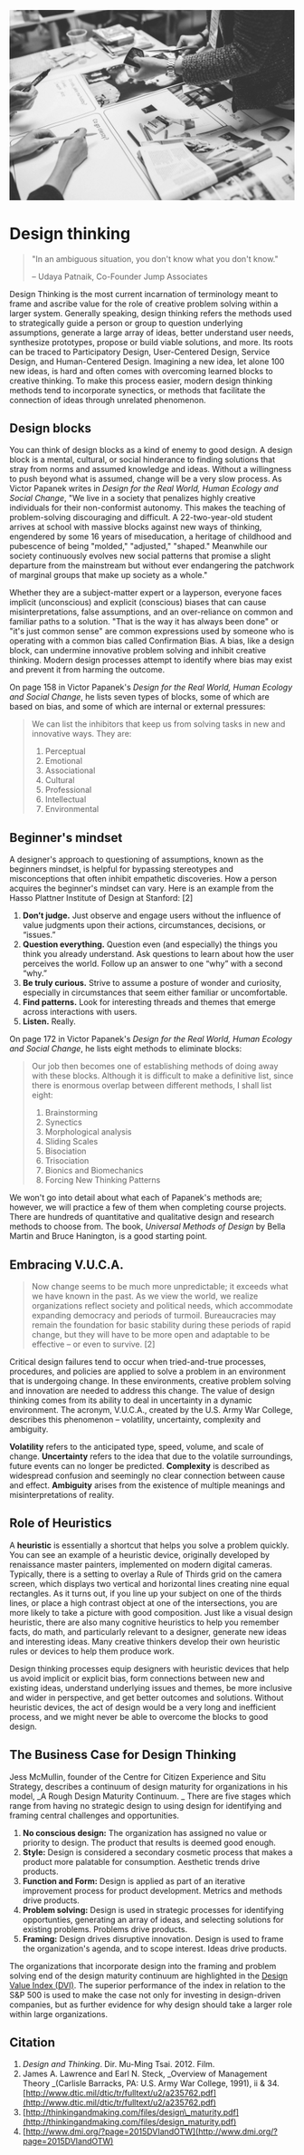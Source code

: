 ![](/assets/design-thinking@2x.jpg)

# Design thinking

> "In an ambiguous situation, you don't know what you don't know."
>
> – Udaya Patnaik, Co-Founder Jump Associates

Design Thinking is the most current incarnation of terminology meant to frame and ascribe value for the role of creative problem solving within a larger system. Generally speaking, design thinking refers the methods used to strategically guide a person or group to question underlying assumptions, generate a large array of ideas, better understand user needs, synthesize prototypes, propose or build viable solutions, and more. Its roots can be traced to Participatory Design, User-Centered Design, Service Design, and Human-Centered Design. Imagining a new idea, let alone 100 new ideas, is hard and often comes with overcoming learned blocks to creative thinking. To make this process easier, modern design thinking methods tend to incorporate synectics, or methods that facilitate the connection of ideas through unrelated phenomenon.

## Design blocks

You can think of design blocks as a kind of enemy to good design. A design block is a mental, cultural, or social hinderance to finding solutions that stray from norms and assumed knowledge and ideas. Without a willingness to push beyond what is assumed, change will be a very slow process. As Victor Papanek writes in _Design for the Real World, Human Ecology and Social Change_, "We live in a society that penalizes highly creative individuals for their non-conformist autonomy. This makes the teaching of problem-solving discouraging and difficult. A 22-two-year-old student arrives at school with massive blocks against new ways of thinking, engendered by some 16 years of miseducation, a heritage of childhood and pubescence of being "molded," "adjusted," "shaped." Meanwhile our society continuously evolves new social patterns that promise a slight departure from the mainstream but without ever endangering the patchwork of marginal groups that make up society as a whole."

Whether they are a subject-matter expert or a layperson, everyone faces implicit \(unconscious\) and explicit \(conscious\) biases that can cause misinterpretations, false assumptions, and an over-reliance on common and familiar paths to a solution. "That is the way it has always been done" or "it's just common sense" are common expressions used by someone who is operating with a common bias called Confirmation Bias. A bias, like a design block, can undermine innovative problem solving and inhibit creative thinking. Modern design processes attempt to identify where bias may exist and prevent it from harming the outcome.

On page 158 in Victor Papanek's _Design for the Real World, Human Ecology and Social  Change_, he lists seven types of blocks, some of which are based on bias, and some of which are internal or external pressures:

> We can list the inhibitors that keep us from solving tasks in new and innovative ways. They are:
>
> 1. Perceptual
> 2. Emotional
> 3. Associational
> 4. Cultural
> 5. Professional
> 6. Intellectual
> 7. Environmental

## Beginner's mindset

A designer's approach to questioning of assumptions, known as the beginners mindset, is helpful for bypassing stereotypes and misconceptions that often inhibit empathetic discoveries. How a person acquires the beginner's mindset can vary. Here is an example from the Hasso Plattner Institute of Design at Stanford: \[2\]

1. **Don’t judge.** Just observe and engage users without the influence of value judgments upon their actions, circumstances, decisions, or “issues.”
2. **Question everything.** Question even \(and especially\) the things you think you already understand. Ask questions to learn about how the user perceives the world. Follow up an answer to one “why” with a second “why.”
3. **Be truly curious.** Strive to assume a posture of wonder and curiosity, especially in circumstances that seem either familiar or uncomfortable.
4. **Find patterns.** Look for interesting threads and themes that emerge across interactions with users.
5. **Listen.** Really.

On page 172 in Victor Papanek's _Design for the Real World, Human Ecology and Social  Change_, he lists eight methods to eliminate blocks:

> Our job then becomes one of establishing methods of doing away with these blocks. Although it is difficult to make a definitive list, since there is enormous overlap between different methods, I shall list eight:
>
> 1. Brainstorming
> 2. Synectics
> 3. Morphological analysis
> 4. Sliding Scales
> 5. Bisociation
> 6. Trisociation
> 7. Bionics and Biomechanics
> 8. Forcing New Thinking Patterns

We won't go into detail about what each of Papanek's methods are; however, we will practice a few of them when completing course projects. There are hundreds of quantitative and qualitative design and research methods to choose from. The book, _Universal Methods of Design_ by Bella Martin and Bruce Hanington, is a good starting point.

## Embracing V.U.C.A.

> Now change seems to be much more unpredictable; it exceeds what we have known in the past. As we view the world, we realize organizations reflect society and political needs, which accommodate expanding democracy and periods of turmoil. Bureaucracies may remain the foundation for basic stability during these periods of rapid change, but they will have to be more open and adaptable to be effective – or even to survive. \[2\]

Critical design failures tend to occur when tried-and-true processes, procedures, and policies are applied to solve a problem in an environment that is undergoing change. In these environments, creative problem solving and innovation are needed to address this change. The value of design thinking comes from its ability to deal in uncertainty in a dynamic environment. The acronym, V.U.C.A., created by the U.S. Army War College, describes this phenomenon – volatility, uncertainty, complexity and ambiguity.

**Volatility** refers to the anticipated type, speed, volume, and scale of change. **Uncertainty** refers to the idea that due to the volatile surroundings, future events can no longer be predicted. **Complexity** is described as widespread confusion and seemingly no clear connection between cause and effect. **Ambiguity** arises from the existence of multiple meanings and misinterpretations of reality.

## Role of Heuristics

A **heuristic** is essentially a shortcut that helps you solve a problem quickly. You can see an example of a heuristic device, originally developed by renaissance master painters, implemented on modern digital cameras. Typically, there is a setting to overlay a Rule of Thirds grid on the camera screen, which displays two vertical and horizontal lines creating nine equal rectangles. As it turns out, if you line up your subject on one of the thirds lines, or place a high contrast object at one of the intersections, you are more likely to take a picture with good composition. Just like a visual design heuristic, there are also many cognitive heuristics to help you remember facts, do math, and particularly relevant to a designer, generate new ideas and interesting ideas. Many creative thinkers develop their own heuristic rules or devices to help them produce work.

Design thinking processes equip designers with heuristic devices that help us avoid implicit or explicit bias, form connections between new and existing ideas, understand underlying issues and themes, be more inclusive and wider in perspective, and get better outcomes and solutions. Without heuristic devices, the act of design would be a very long and inefficient process, and we might never be able to overcome the blocks to good design.

## The Business Case for Design Thinking

Jess McMullin, founder of the Centre for Citizen Experience and Situ Strategy, describes a continuum of design maturity for organizations in his model, _A Rough Design Maturity Continuum. _ There are five stages which range from having no strategic design to using design for identifying and framing central challenges and opportunities.

1. **No conscious design:** The organization has assigned no value or priority to design. The product that results is deemed good enough.
2. **Style:** Design is considered a secondary cosmetic process that makes a product more palatable for consumption. Aesthetic trends drive products.
3. **Function and Form:** Design is applied as part of an iterative improvement process for product development. Metrics and methods drive products.
4. **Problem solving:** Design is used in strategic processes for identifying opportunties, generating an array of ideas, and selecting solutions for existing problems. Problems drive products.
5. **Framing:** Design drives disruptive innovation. Design is used to frame the organization's agenda, and to scope interest. Ideas drive products.

The organizations that incorporate design into the framing and problem solving end of the design maturity continuum are highlighted in the [Design Value Index \(DVI\)](http://www.dmi.org/?page=2015DVIandOTW). The superior performance of the index in relation to the S&P 500 is used to make the case not only for investing in design-driven companies, but as further evidence for why design should take a larger role within large organizations.

## Citation

1. _Design and Thinking_. Dir. Mu-Ming Tsai. 2012. Film.
2. James A. Lawrence and Earl N. Steck, _Overview of Management Theory _\(Carlisle Barracks, PA: U.S. Army War College, 1991\), ii & 34. [http://www.dtic.mil/dtic/tr/fulltext/u2/a235762.pdf](http://www.dtic.mil/dtic/tr/fulltext/u2/a235762.pdf)
3. [http://thinkingandmaking.com/files/design\_maturity.pdf](http://thinkingandmaking.com/files/design_maturity.pdf)
4. [http://www.dmi.org/?page=2015DVIandOTW](http://www.dmi.org/?page=2015DVIandOTW)



